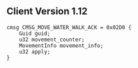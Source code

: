 ## Client Version 1.12

```rust,ignore
cmsg CMSG_MOVE_WATER_WALK_ACK = 0x02D0 {
    Guid guid;    
    u32 movement_counter;    
    MovementInfo movement_info;    
    u32 apply;    
}

```
